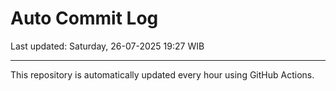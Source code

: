 # Auto Commit Log

Last updated: Saturday, 26-07-2025 19:27 WIB

---

This repository is automatically updated every hour using GitHub Actions.
